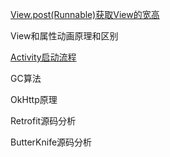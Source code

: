[View.post(Runnable)获取View的宽高](https://github.com/kk9923/Android_Interviews/blob/master/Android/advance/View%23post.md)

View和属性动画原理和区别

[Activity启动流程](/Android/advance/StartActivity.md)

GC算法

OkHttp原理

Retrofit源码分析

ButterKnife源码分析

